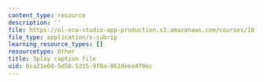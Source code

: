 ```yaml
---
content_type: resource
description: ''
file: https://ol-ocw-studio-app-production.s3.amazonaws.com/courses/18-06sc-linear-algebra-fall-2011/6ca21e0d5d5853159f0a062deea4f9ec_QNpj-gOXW9M.vtt
file_type: application/x-subrip
learning_resource_types: []
resourcetype: Other
title: 3play caption file
uid: 6ca21e0d-5d58-5315-9f0a-062deea4f9ec
---
```

